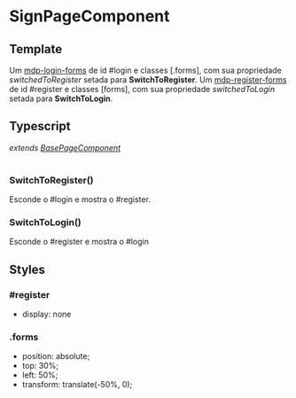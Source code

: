 # SignPageComponent

## Template
Um [mdp-login-forms](/Docs/src/app/components/forms/LoginForms.md) de id #login e classes \[.forms\], com sua propriedade *switchedToRegister* setada para **SwitchToRegister**. Um [mdp-register-forms](/Docs/src/app/components/forms/RegisterForms.md) de id #register e classes \[forms\], com sua propriedade *switchedToLogin* setada para **SwitchToLogin**.

## Typescript
*extends [BasePageComponent](/Docs/src/app/components/pages/BasePage.md)*<br><br>
### SwitchToRegister()
Esconde o #login e mostra o #register.
### SwitchToLogin()
Esconde o #register e mostra o #login
## Styles
### \#register
- display: none 
### .forms
- position: absolute;
- top: 30%;
- left: 50%;
- transform: translate(-50%, 0);
